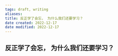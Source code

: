 ```yaml
---
tags: draft, writing
aliases: 
title: 反正学了会忘， 为什么我们还要学习？
date created: 2022-12-17
date modified: 2022-12-17
---
```


## 反正学了会忘， 为什么我们还要学习？

